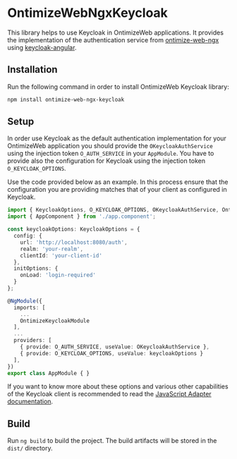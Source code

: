 # OntimizeWebNgxKeycloak

This library helps to use Keycloak in OntimizeWeb applications. It provides  the implementation of the authentication service from [ontimize-web-ngx](https://github.com/OntimizeWeb/ontimize-web-ngx) using [keycloak-angular](https://www.npmjs.com/package/keycloak-angular).

## Installation

Run the following command in order to install OntimizeWeb Keycloak library:

```sh
npm install ontimize-web-ngx-keycloak
```

## Setup

In order use Keycloak as the default authentication implementation for your OntimizeWeb application you should provide the `OKeycloakAuthService` using the injection token `O_AUTH_SERVICE` in your `AppModule`. You have to provide also the configuration for Keycloak using the injection token `O_KEYCLOAK_OPTIONS`.

Use the code provided below as an example. In this process ensure that the configuration you are providing matches that of your client as configured in Keycloak.

```ts
import { KeycloakOptions, O_KEYCLOAK_OPTIONS, OKeycloakAuthService, OntimizeKeycloakModule } from 'ontimize-web-ngx-keycloak';
import { AppComponent } from './app.component';

const keycloakOptions: KeycloakOptions = {
  config: {
    url: 'http://localhost:8080/auth',
    realm: 'your-realm',
    clientId: 'your-client-id'
  },
  initOptions: {
    onLoad: 'login-required'
  }
};

@NgModule({
  imports: [
    ...
    OntimizeKeycloakModule
  ],
  ...
  providers: [
    { provide: O_AUTH_SERVICE, useValue: OKeycloakAuthService },
    { provide: O_KEYCLOAK_OPTIONS, useValue: keycloakOptions }
  ],
})
export class AppModule { }
```

If you want to know more about these options and various other capabilities of the Keycloak client is recommended to read the [JavaScript Adapter documentation](https://www.keycloak.org/docs/latest/securing_apps/#_javascript_adapter).

## Build

Run `ng build` to build the project. The build artifacts will be stored in the `dist/` directory.
